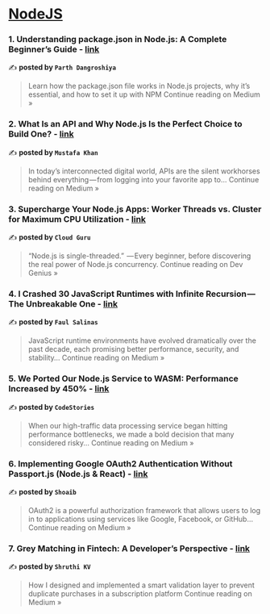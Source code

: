 
<h1><a href=https://medium.com/tag/nodejs/recommended target="_blank" rel="noopener noreferrer">NodeJS</a></h1>
<h3>1. Understanding package.json in Node.js: A Complete Beginner’s Guide - <a href="https://medium.com/@parthdangroshiya/understanding-package-json-in-node-js-a-complete-beginners-guide-4692a3b28c54?source=rss------nodejs-5" target="_blank" rel="noopener noreferrer">link</a></h3>

✍️ **posted by `Parth Dangroshiya`**

<blockquote>Learn how the package.json file works in Node.js projects, why it’s essential, and how to set it up with NPM
Continue reading on Medium »</blockquote>

<h3>2. What Is an API and Why Node.js Is the Perfect Choice to Build One? - <a href="https://medium.com/@mustafa.khan9434/what-is-an-api-and-why-node-js-is-the-perfect-choice-to-build-one-e9f877491fd2?source=rss------nodejs-5" target="_blank" rel="noopener noreferrer">link</a></h3>

✍️ **posted by `Mustafa Khan`**

<blockquote>In today’s interconnected digital world, APIs are the silent workhorses behind everything — from logging into your favorite app to…
Continue reading on Medium »</blockquote>

<h3>3.  Supercharge Your Node.js Apps: Worker Threads vs. Cluster for Maximum CPU Utilization - <a href="https://blog.devgenius.io/supercharge-your-node-js-apps-worker-threads-vs-cluster-for-maximum-cpu-utilization-17062d32d111?source=rss------nodejs-5" target="_blank" rel="noopener noreferrer">link</a></h3>

✍️ **posted by `Cloud Guru`**

<blockquote>“Node.js is single-threaded.”
 — Every beginner, before discovering the real power of Node.js concurrency.
Continue reading on Dev Genius »</blockquote>

<h3>4. I Crashed 30 JavaScript Runtimes with Infinite Recursion — The Unbreakable One - <a href="https://medium.com/@faulsalinas/i-crashed-30-javascript-runtimes-with-infinite-recursion-the-unbreakable-one-75e678e3d77a?source=rss------nodejs-5" target="_blank" rel="noopener noreferrer">link</a></h3>

✍️ **posted by `Faul Salinas`**

<blockquote>JavaScript runtime environments have evolved dramatically over the past decade, each promising better performance, security, and stability…
Continue reading on Medium »</blockquote>

<h3>5. We Ported Our Node.js Service to WASM: Performance Increased by 450% - <a href="https://medium.com/@codeperfect/we-ported-our-node-js-service-to-wasm-performance-increased-by-450-744f5031e2b3?source=rss------nodejs-5" target="_blank" rel="noopener noreferrer">link</a></h3>

✍️ **posted by `CodeStories`**

<blockquote>When our high-traffic data processing service began hitting performance bottlenecks, we made a bold decision that many considered risky…
Continue reading on Medium »</blockquote>

<h3>6.  Implementing Google OAuth2 Authentication Without Passport.js (Node.js & React) - <a href="https://medium.com/@sifuisu3/implementing-google-oauth2-authentication-without-passport-js-node-js-react-412cc5b3ac27?source=rss------nodejs-5" target="_blank" rel="noopener noreferrer">link</a></h3>

✍️ **posted by `Shoaib`**

<blockquote>OAuth2 is a powerful authorization framework that allows users to log in to applications using services like Google, Facebook, or GitHub…
Continue reading on Medium »</blockquote>

<h3>7. Grey Matching in Fintech: A Developer’s Perspective - <a href="https://medium.com/@shruthikv/grey-matching-in-fintech-a-developers-perspective-ceb30c7a8489?source=rss------nodejs-5" target="_blank" rel="noopener noreferrer">link</a></h3>

✍️ **posted by `Shruthi KV`**

<blockquote>How I designed and implemented a smart validation layer to prevent duplicate purchases in a subscription platform
Continue reading on Medium »</blockquote>

